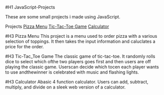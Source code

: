 #H1 JavaScript-Projects


These are some small projects i made using JavaScript.

Projects
[Pizza Menu](https://github.com/DennisCodeGuru/JavaScript-Projects/blob/main/Pizza_Project/Pizza.html)
[Tic-Tac-Toe Game](https://github.com/DennisCodeGuru/JavaScript-Projects/blob/main/TicTacToe/TicTacToe.html)
[Calculator](https://github.com/DennisCodeGuru/JavaScript-Projects/blob/main/calculator/calculator.html)

#H3 Pizza Menu
This project is a menu used to order pizza with a various selection of toppings. It then takes the input information and caluclates a price for the order.

#H3 Tic-Tac_Toe Game
The classic game of tic-tac-toe. It randomly rolls dice to select which ofthe two players goes first
and then users are off playing the classic game. Userscan decide which tocen each player wants
to use andthewinner is celebrated with music and flashing lights.

#H3 Calculator
Abasic 4 function calculator. Users can add, subtract, multiply, and divide on a sleek web version
of a calculator.